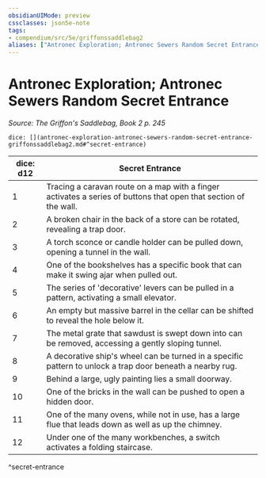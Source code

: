 ```yaml
---
obsidianUIMode: preview
cssclasses: json5e-note
tags:
- compendium/src/5e/griffonssaddlebag2
aliases: ["Antronec Exploration; Antronec Sewers Random Secret Entrance"]
---
```

# Antronec Exploration; Antronec Sewers Random Secret Entrance
*Source: The Griffon's Saddlebag, Book 2 p. 245* 

`dice: [](antronec-exploration-antronec-sewers-random-secret-entrance-griffonssaddlebag2.md#^secret-entrance)`

| dice: d12 | Secret Entrance |
|-----------|-----------------|
| 1 | Tracing a caravan route on a map with a finger activates a series of buttons that open that section of the wall. |
| 2 | A broken chair in the back of a store can be rotated, revealing a trap door. |
| 3 | A torch sconce or candle holder can be pulled down, opening a tunnel in the wall. |
| 4 | One of the bookshelves has a specific book that can make it swing ajar when pulled out. |
| 5 | The series of 'decorative' levers can be pulled in a pattern, activating a small elevator. |
| 6 | An empty but massive barrel in the cellar can be shifted to reveal the hole below it. |
| 7 | The metal grate that sawdust is swept down into can be removed, accessing a gently sloping tunnel. |
| 8 | A decorative ship's wheel can be turned in a specific pattern to unlock a trap door beneath a nearby rug.  |
| 9 | Behind a large, ugly painting lies a small doorway. |
| 10 | One of the bricks in the wall can be pushed to open a hidden door. |
| 11 | One of the many ovens, while not in use, has a large flue that leads down as well as up the chimney. |
| 12 | Under one of the many workbenches, a switch activates a folding staircase.  |
^secret-entrance